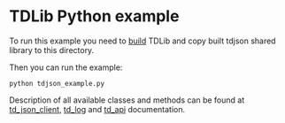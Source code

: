 # TDLib Python example

To run this example you need to [build](https://github.com/tdlib/td#building) TDLib and copy built tdjson shared library to this directory.

Then you can run the example:
```
python tdjson_example.py
```

Description of all available classes and methods can be found at [td_json_client](https://core.telegram.org/tdlib/docs/td__json__client_8h.html),
[td_log](https://core.telegram.org/tdlib/docs/td__log_8h.html) and [td_api](https://core.telegram.org/tdlib/docs/td__api_8h.html) documentation.
